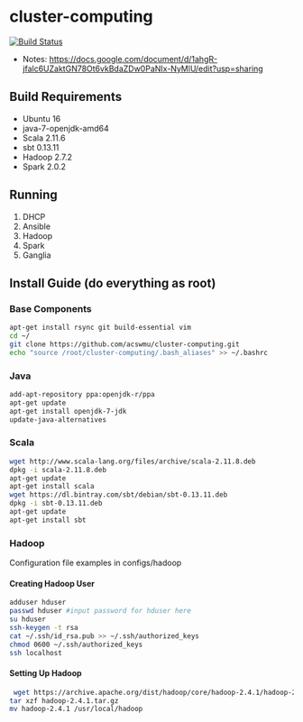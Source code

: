 # cluster-computing

[![Build Status](https://travis-ci.org/acswmu/cluster-computing.svg?branch=master)](https://travis-ci.org/acswmu/cluster-computing)
- Notes: https://docs.google.com/document/d/1ahgR-jfalc6UZaktGN78Ot6vkBdaZDw0PaNIx-NyMlU/edit?usp=sharing

## Build Requirements
- Ubuntu 16
- java-7-openjdk-amd64
- Scala 2.11.6
- sbt 0.13.11 
- Hadoop 2.7.2
- Spark 2.0.2

## Running
1. DHCP
2. Ansible
3. Hadoop
4. Spark
5. Ganglia

## Install Guide (do everything as root)

### Base Components
```bash
apt-get install rsync git build-essential vim
cd ~/
git clone https://github.com/acswmu/cluster-computing.git
echo "source /root/cluster-computing/.bash_aliases" >> ~/.bashrc
```

### Java
```bash
add-apt-repository ppa:openjdk-r/ppa
apt-get update
apt-get install openjdk-7-jdk
update-java-alternatives
```
### Scala
```bash
wget http://www.scala-lang.org/files/archive/scala-2.11.8.deb
dpkg -i scala-2.11.8.deb
apt-get update
apt-get install scala
wget https://dl.bintray.com/sbt/debian/sbt-0.13.11.deb
dpkg -i sbt-0.13.11.deb
apt-get update
apt-get install sbt
```

### Hadoop
Configuration file examples in configs/hadoop

#### Creating Hadoop User
```bash
adduser hduser
passwd hduser #input password for hduser here
su hduser
ssh-keygen -t rsa
cat ~/.ssh/id_rsa.pub >> ~/.ssh/authorized_keys
chmod 0600 ~/.ssh/authorized_keys
ssh localhost
```
#### Setting Up Hadoop
```bash
 wget https://archive.apache.org/dist/hadoop/core/hadoop-2.4.1/hadoop-2.4.1.tar.gz
tar xzf hadoop-2.4.1.tar.gz
mv hadoop-2.4.1 /usr/local/hadoop
```






